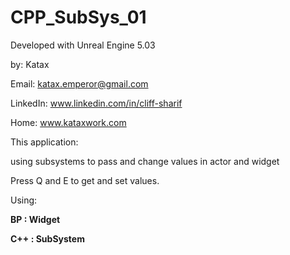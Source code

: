 # CPP_SubSys_01
Developed with Unreal Engine 5.03

by: Katax 

Email: katax.emperor@gmail.com 

LinkedIn: www.linkedin.com/in/cliff-sharif

Home: www.kataxwork.com


This application:

using subsystems to pass and change values in actor and widget

Press Q and E to get and set values.

Using:<b>

BP : Widget
  
C++ : SubSystem</b>


